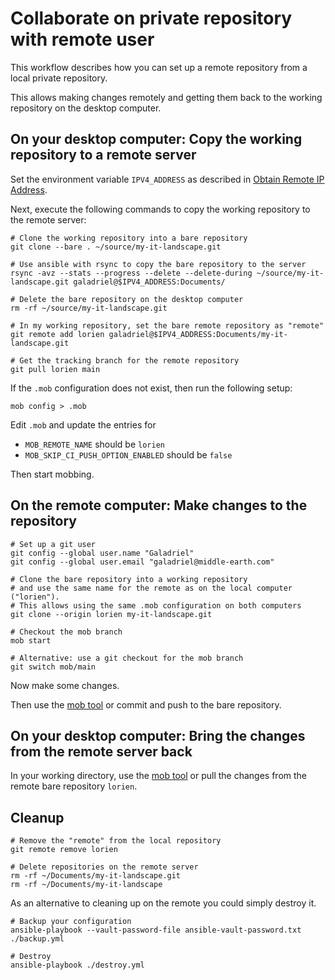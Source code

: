 # Collaborate on private repository with remote user

This workflow describes how you can set up a remote repository from a local
private repository.

This allows making changes remotely and getting them back to the working
repository on the desktop computer.

## On your desktop computer: Copy the working repository to a remote server

Set the environment variable `IPV4_ADDRESS` as described in
[Obtain Remote IP Address](./obtain-remote-ip-address.md).

Next, execute the following commands to copy the working repository to the
remote server:

```shell
# Clone the working repository into a bare repository
git clone --bare . ~/source/my-it-landscape.git

# Use ansible with rsync to copy the bare repository to the server
rsync -avz --stats --progress --delete --delete-during ~/source/my-it-landscape.git galadriel@$IPV4_ADDRESS:Documents/

# Delete the bare repository on the desktop computer
rm -rf ~/source/my-it-landscape.git

# In my working repository, set the bare remote repository as "remote"
git remote add lorien galadriel@$IPV4_ADDRESS:Documents/my-it-landscape.git

# Get the tracking branch for the remote repository
git pull lorien main
```

If the `.mob` configuration does not exist, then run the following setup:

```shell
mob config > .mob
```

Edit `.mob` and update the entries for

- `MOB_REMOTE_NAME` should be `lorien`
- `MOB_SKIP_CI_PUSH_OPTION_ENABLED` should be `false`

Then start mobbing.

## On the remote computer: Make changes to the repository

```shell
# Set up a git user
git config --global user.name "Galadriel"
git config --global user.email "galadriel@middle-earth.com"

# Clone the bare repository into a working repository
# and use the same name for the remote as on the local computer ("lorien").
# This allows using the same .mob configuration on both computers
git clone --origin lorien my-it-landscape.git

# Checkout the mob branch
mob start

# Alternative: use a git checkout for the mob branch
git switch mob/main
```

Now make some changes.

Then use the [mob tool](https://mob.sh) or commit and push to the bare
repository.

## On your desktop computer: Bring the changes from the remote server back

In your working directory, use the [mob tool](https://mob.sh) or pull the
changes from the remote bare repository `lorien`.

## Cleanup

```shell
# Remove the "remote" from the local repository
git remote remove lorien

# Delete repositories on the remote server
rm -rf ~/Documents/my-it-landscape.git
rm -rf ~/Documents/my-it-landscape
```

As an alternative to cleaning up on the remote you could simply destroy it.

```shell
# Backup your configuration
ansible-playbook --vault-password-file ansible-vault-password.txt ./backup.yml

# Destroy
ansible-playbook ./destroy.yml
```
